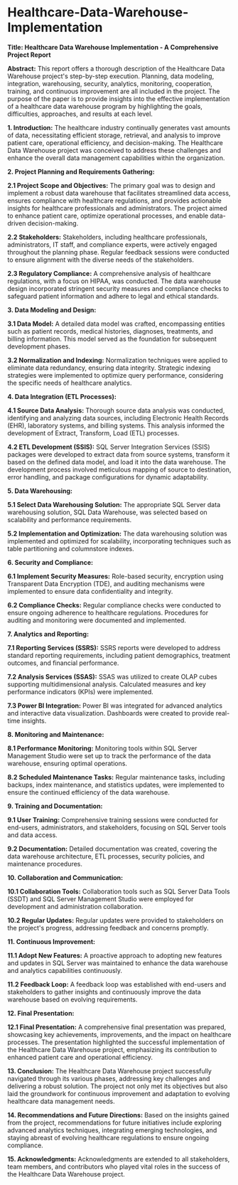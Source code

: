 # Healthcare-Data-Warehouse-Implementation
**Title: Healthcare Data Warehouse Implementation - A Comprehensive Project Report**

**Abstract:**
This report offers a thorough description of the Healthcare Data Warehouse project's step-by-step execution. Planning, data modeling, integration, warehousing, security, analytics, monitoring, cooperation, training, and continuous improvement are all included in the project. The purpose of the paper is to provide insights into the effective implementation of a healthcare data warehouse program by highlighting the goals, difficulties, approaches, and results at each level.

**1. Introduction:**
The healthcare industry continually generates vast amounts of data, necessitating efficient storage, retrieval, and analysis to improve patient care, operational efficiency, and decision-making. The Healthcare Data Warehouse project was conceived to address these challenges and enhance the overall data management capabilities within the organization.

**2. Project Planning and Requirements Gathering:**

**2.1 Project Scope and Objectives:**
The primary goal was to design and implement a robust data warehouse that facilitates streamlined data access, ensures compliance with healthcare regulations, and provides actionable insights for healthcare professionals and administrators. The project aimed to enhance patient care, optimize operational processes, and enable data-driven decision-making.

**2.2 Stakeholders:**
Stakeholders, including healthcare professionals, administrators, IT staff, and compliance experts, were actively engaged throughout the planning phase. Regular feedback sessions were conducted to ensure alignment with the diverse needs of the stakeholders.

**2.3 Regulatory Compliance:**
A comprehensive analysis of healthcare regulations, with a focus on HIPAA, was conducted. The data warehouse design incorporated stringent security measures and compliance checks to safeguard patient information and adhere to legal and ethical standards.

**3. Data Modeling and Design:**

**3.1 Data Model:**
A detailed data model was crafted, encompassing entities such as patient records, medical histories, diagnoses, treatments, and billing information. This model served as the foundation for subsequent development phases.

**3.2 Normalization and Indexing:**
Normalization techniques were applied to eliminate data redundancy, ensuring data integrity. Strategic indexing strategies were implemented to optimize query performance, considering the specific needs of healthcare analytics.

**4. Data Integration (ETL Processes):**

**4.1 Source Data Analysis:**
Thorough source data analysis was conducted, identifying and analyzing data sources, including Electronic Health Records (EHR), laboratory systems, and billing systems. This analysis informed the development of Extract, Transform, Load (ETL) processes.

**4.2 ETL Development (SSIS):**
SQL Server Integration Services (SSIS) packages were developed to extract data from source systems, transform it based on the defined data model, and load it into the data warehouse. The development process involved meticulous mapping of source to destination, error handling, and package configurations for dynamic adaptability.

**5. Data Warehousing:**

**5.1 Select Data Warehousing Solution:**
The appropriate SQL Server data warehousing solution, SQL Data Warehouse, was selected based on scalability and performance requirements.

**5.2 Implementation and Optimization:**
The data warehousing solution was implemented and optimized for scalability, incorporating techniques such as table partitioning and columnstore indexes.

**6. Security and Compliance:**

**6.1 Implement Security Measures:**
Role-based security, encryption using Transparent Data Encryption (TDE), and auditing mechanisms were implemented to ensure data confidentiality and integrity.

**6.2 Compliance Checks:**
Regular compliance checks were conducted to ensure ongoing adherence to healthcare regulations. Procedures for auditing and monitoring were documented and implemented.

**7. Analytics and Reporting:**

**7.1 Reporting Services (SSRS):**
SSRS reports were developed to address standard reporting requirements, including patient demographics, treatment outcomes, and financial performance.

**7.2 Analysis Services (SSAS):**
SSAS was utilized to create OLAP cubes supporting multidimensional analysis. Calculated measures and key performance indicators (KPIs) were implemented.

**7.3 Power BI Integration:**
Power BI was integrated for advanced analytics and interactive data visualization. Dashboards were created to provide real-time insights.

**8. Monitoring and Maintenance:**

**8.1 Performance Monitoring:**
Monitoring tools within SQL Server Management Studio were set up to track the performance of the data warehouse, ensuring optimal operations.

**8.2 Scheduled Maintenance Tasks:**
Regular maintenance tasks, including backups, index maintenance, and statistics updates, were implemented to ensure the continued efficiency of the data warehouse.

**9. Training and Documentation:**

**9.1 User Training:**
Comprehensive training sessions were conducted for end-users, administrators, and stakeholders, focusing on SQL Server tools and data access.

**9.2 Documentation:**
Detailed documentation was created, covering the data warehouse architecture, ETL processes, security policies, and maintenance procedures.

**10. Collaboration and Communication:**

**10.1 Collaboration Tools:**
Collaboration tools such as SQL Server Data Tools (SSDT) and SQL Server Management Studio were employed for development and administration collaboration.

**10.2 Regular Updates:**
Regular updates were provided to stakeholders on the project's progress, addressing feedback and concerns promptly.

**11. Continuous Improvement:**

**11.1 Adopt New Features:**
A proactive approach to adopting new features and updates in SQL Server was maintained to enhance the data warehouse and analytics capabilities continuously.

**11.2 Feedback Loop:**
A feedback loop was established with end-users and stakeholders to gather insights and continuously improve the data warehouse based on evolving requirements.

**12. Final Presentation:**

**12.1 Final Presentation:**
A comprehensive final presentation was prepared, showcasing key achievements, improvements, and the impact on healthcare processes. The presentation highlighted the successful implementation of the Healthcare Data Warehouse project, emphasizing its contribution to enhanced patient care and operational efficiency.

**13. Conclusion:**
The Healthcare Data Warehouse project successfully navigated through its various phases, addressing key challenges and delivering a robust solution. The project not only met its objectives but also laid the groundwork for continuous improvement and adaptation to evolving healthcare data management needs.

**14. Recommendations and Future Directions:**
Based on the insights gained from the project, recommendations for future initiatives include exploring advanced analytics techniques, integrating emerging technologies, and staying abreast of evolving healthcare regulations to ensure ongoing compliance.

**15. Acknowledgments:**
Acknowledgments are extended to all stakeholders, team members, and contributors who played vital roles in the success of the Healthcare Data Warehouse project.
